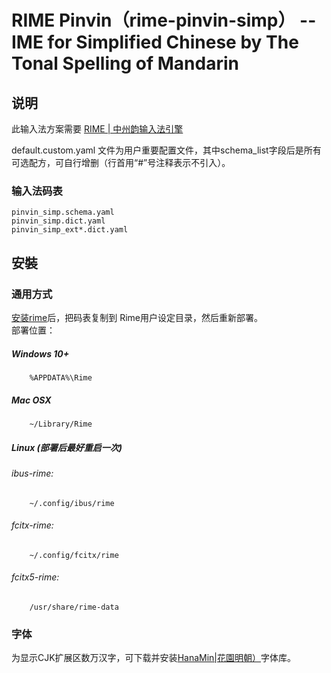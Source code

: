 # RIME Pinvin（rime-pinvin-simp） -- IME for Simplified Chinese by The Tonal Spelling of Mandarin

## 说明
此输入法方案需要 [RIME | 中州韵输入法引擎](https://rime.im/)

default.custom.yaml 文件为用户重要配置文件，其中schema_list字段后是所有可选配方，可自行增删（行首用“#”号注释表示不引入）。

### 输入法码表
```
pinvin_simp.schema.yaml  
pinvin_simp.dict.yaml
pinvin_simp_ext*.dict.yaml
```

## 安裝
### 通用方式
[安装rime](https://rime.im/)后，把码表复制到 Rime用户设定目录，然后重新部署。  
 部署位置：  
##### Windows 10+
```
    %APPDATA%\Rime
``` 
##### Mac OSX
```
    ~/Library/Rime          
```
##### Linux (部署后最好重启一次)
###### ibus-rime:
```
    ~/.config/ibus/rime
```
###### fcitx-rime:
```
    ~/.config/fcitx/rime
```
###### fcitx5-rime:
```
    /usr/share/rime-data
```

### 字体
为显示CJK扩展区数万汉字，可下载并安装[HanaMin|花園明朝）](https://glyphwiki.org/hanazono/hanazono-20170904.zip)字体库。